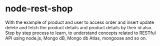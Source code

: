 # node-rest-shop
With the example of product and user to access order and insert update delete and fetch the product details and product details by their id also. Step by step process to learn, to understand concepts related to RESTful API using node.js, Mongo dB, Mongo db Atlas, mongoose and so on.
